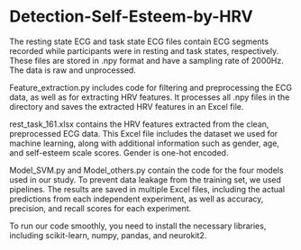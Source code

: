 # Detection-Self-Esteem-by-HRV
The resting state ECG and task state ECG files contain ECG segments recorded while participants were in resting and task states, respectively. These files are stored in .npy format and have a sampling rate of 2000Hz. The data is raw and unprocessed.

Feature_extraction.py includes code for filtering and preprocessing the ECG data, as well as for extracting HRV features. It processes all .npy files in the directory and saves the extracted HRV features in an Excel file.

rest_task_161.xlsx contains the HRV features extracted from the clean, preprocessed ECG data. This Excel file includes the dataset we used for machine learning, along with additional information such as gender, age, and self-esteem scale scores. Gender is one-hot encoded.

Model_SVM.py and Model_others.py contain the code for the four models used in our study. To prevent data leakage from the training set, we used pipelines. The results are saved in multiple Excel files, including the actual predictions from each independent experiment, as well as accuracy, precision, and recall scores for each experiment.

To run our code smoothly, you need to install the necessary libraries, including scikit-learn, numpy, pandas, and neurokit2.
